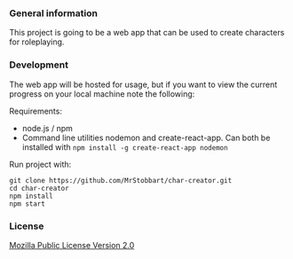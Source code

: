 ### General information

This project is going to be a web app that can be used to create characters for roleplaying.


### Development

The web app will be hosted for usage, but if you want to view the current progress on your local machine note the following:

Requirements:
* node.js / npm
* Command line utilities nodemon and create-react-app. Can both be installed with `npm install -g create-react-app nodemon`

Run project with:
```shell 
git clone https://github.com/MrStobbart/char-creator.git
cd char-creator
npm install
npm start
```

### License

[Mozilla Public License Version 2.0](https://www.mozilla.org/en-US/MPL/2.0/)

